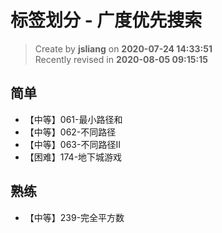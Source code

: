 标签划分 - 广度优先搜索
===

> Create by **jsliang** on **2020-07-24 14:33:51**  
> Recently revised in **2020-08-05 09:15:15**

## 简单

* 【中等】061-最小路径和
* 【中等】062-不同路径
* 【中等】063-不同路径II
* 【困难】174-地下城游戏

## 熟练

* 【中等】239-完全平方数